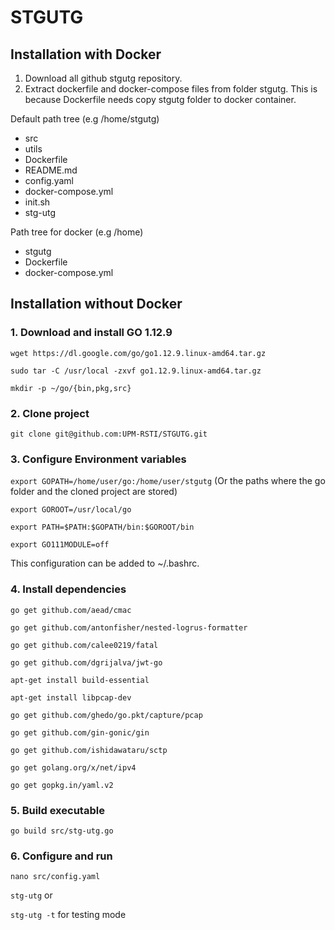# STGUTG


## Installation with Docker

1. Download all github stgutg repository.
2. Extract dockerfile and docker-compose files from folder stgutg. This is because Dockerfile needs copy stgutg folder to docker container.

Default path tree (e.g /home/stgutg)
  - src
  - utils
  - Dockerfile
  - README.md
  - config.yaml
  - docker-compose.yml
  - init.sh
  - stg-utg

Path tree for docker (e.g /home)
  - stgutg
  - Dockerfile
  - docker-compose.yml

## Installation without Docker

### 1. Download and install GO 1.12.9

`wget https://dl.google.com/go/go1.12.9.linux-amd64.tar.gz`

`sudo tar -C /usr/local -zxvf go1.12.9.linux-amd64.tar.gz`

`mkdir -p ~/go/{bin,pkg,src}`

### 2. Clone project

`git clone git@github.com:UPM-RSTI/STGUTG.git`


### 3. Configure Environment variables

`export GOPATH=/home/user/go:/home/user/stgutg` (Or the paths where the go folder and the cloned project are stored)

`export GOROOT=/usr/local/go`

`export PATH=$PATH:$GOPATH/bin:$GOROOT/bin`

`export GO111MODULE=off`

This configuration can be added to ~/.bashrc.

### 4. Install dependencies

`go get github.com/aead/cmac`

`go get github.com/antonfisher/nested-logrus-formatter`

`go get github.com/calee0219/fatal`

`go get github.com/dgrijalva/jwt-go`

`apt-get install build-essential`

`apt-get install libpcap-dev`

`go get github.com/ghedo/go.pkt/capture/pcap`

`go get github.com/gin-gonic/gin`

`go get github.com/ishidawataru/sctp`

`go get golang.org/x/net/ipv4`

`go get gopkg.in/yaml.v2`


### 5. Build executable

`go build src/stg-utg.go`


### 6. Configure and run

`nano src/config.yaml`

`stg-utg` or

`stg-utg -t` for testing mode

